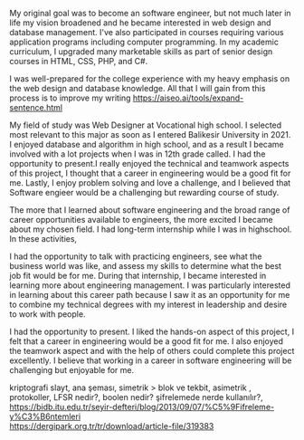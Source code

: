 My original goal was to become an software engineer, but not much later in life my vision broadened and he became interested in web design and database management.
I've also participated in courses requiring various application programs including computer programming.
In my academic curriculum, I upgraded many marketable skills as part of senior design courses in HTML, CSS, PHP, and C#.


I was well-prepared for the college experience with my heavy emphasis
on the web design and database knowledge.
All that I will gain from this process is to improve my writing
https://aiseo.ai/tools/expand-sentence.html

My field of study was Web Designer at Vocational high school. I selected most relevant to this major as soon as I entered Balikesir University in 2021. I enjoyed database and algorithm in high school, and as a result I became involved with a lot projects when I was in 12th grade called. I had the opportunity to present.I really enjoyed the technical and teamwork aspects of this project, I
thought that a career in engineering would be a good fit for me.
Lastly, I enjoy problem solving and love a challenge, and I believed that Software engieer would be a challenging but rewarding  course of study. 



The more that I learned about software engineering and the broad range of career opportunities available to engineers, the more excited I became about my chosen field. I had long-term internship while I was in highschool. In these activities,

I had the opportunity to talk with practicing engineers, see what the business world was like, and assess my skills to determine what the best job fit would be for me. During that internship, I became interested in learning more about engineering management. I was particularly interested in learning about this career path because I saw it
as an opportunity for me to combine my technical degrees with my
interest in leadership and desire to work with people.


I had the opportunity to present. I liked the hands-on aspect of this project, I felt that a career in engineering would be a good fit for me. I also enjoyed the teamwork aspect and with the help of others could complete this project excellently. I believe that working in a career in software engineering will be challenging but enjoyable for me.

kriptografi slayt, ana şeması, simetrik > blok ve tekbit, asimetrik , protokoller, LFSR nedir?, boolen nedir? şifrelemede nerde kullanılır?,
https://bidb.itu.edu.tr/seyir-defteri/blog/2013/09/07/%C5%9Fifreleme-y%C3%B6ntemleri <br>
https://dergipark.org.tr/tr/download/article-file/319383
